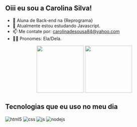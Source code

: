 ## Oiii eu sou a Carolina Silva!

- 💜 Aluna de Back-end na {Reprograma}
- 🌱 Atualmente estou estudando Javascript.
- 📫 Me contate por: carolinadesousa84@yahoo.com
- 👩‍🦰 Pronomes: Ela/Dela.



<div align="center">
 <img height="150em" src="https://github-readme-stats.vercel.app/api?username=caroliinaasilva&show_icons=true&theme=dracula&include_all_commits=true&count_private=true"/>
  <img height="150em" src="https://github-readme-stats.vercel.app/api/top-langs/?username=caroliinaasilva&layout=compact&langs_count=7&theme=dracula"/>
</div>

## Tecnologias que eu uso no meu dia

<div style="display: inline_block">
  <img align="center" alt="html5" src="https://img.shields.io/badge/HTML5-E34F26?style=for-the-badge&logo=html5&logoColor=white" />
  <img align="center" alt="css" src="https://img.shields.io/badge/CSS3-1572B6?style=for-the-badge&logo=css3&logoColor=white" />
  <img align="center" alt="js" src="https://img.shields.io/badge/JavaScript-F7DF1E?style=for-the-badge&logo=javascript&logoColor=black" />
  <img align="center" alt="nodejs" src="https://img.shields.io/badge/Node.js-43853D?style=for-the-badge&logo=node.js&logoColor=white" />
</div><br/>
